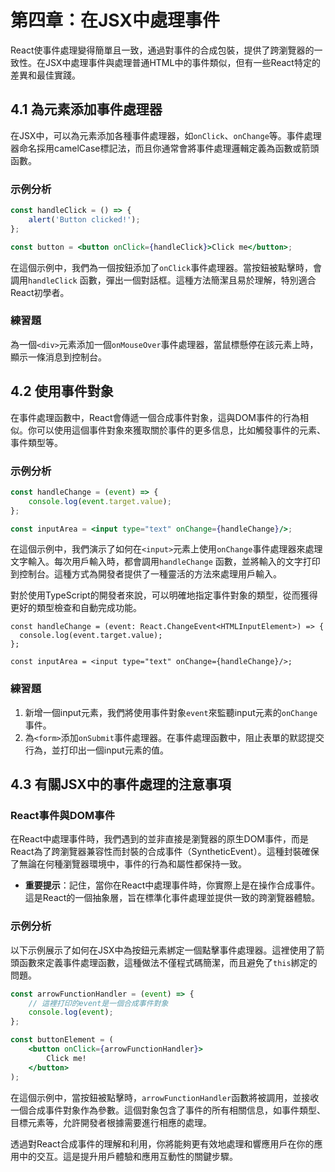 # 第四章：在JSX中處理事件

React使事件處理變得簡單且一致，通過對事件的合成包裝，提供了跨瀏覽器的一致性。在JSX中處理事件與處理普通HTML中的事件類似，但有一些React特定的差異和最佳實踐。

## 4.1 為元素添加事件處理器

在JSX中，可以為元素添加各種事件處理器，如`onClick`、`onChange`等。事件處理器命名採用camelCase標記法，而且你通常會將事件處理邏輯定義為函數或箭頭函數。

### 示例分析

```jsx
const handleClick = () => {
    alert('Button clicked!');
};

const button = <button onClick={handleClick}>Click me</button>;
```

在這個示例中，我們為一個按鈕添加了`onClick`事件處理器。當按鈕被點擊時，會調用`handleClick`
函數，彈出一個對話框。這種方法簡潔且易於理解，特別適合React初學者。

### 練習題

為一個`<div>`元素添加一個`onMouseOver`事件處理器，當鼠標懸停在該元素上時，顯示一條消息到控制台。

## 4.2 使用事件對象

在事件處理函數中，React會傳遞一個合成事件對象，這與DOM事件的行為相似。你可以使用這個事件對象來獲取關於事件的更多信息，比如觸發事件的元素、事件類型等。

### 示例分析

```jsx
const handleChange = (event) => {
    console.log(event.target.value);
};

const inputArea = <input type="text" onChange={handleChange}/>;
```

在這個示例中，我們演示了如何在`<input>`元素上使用`onChange`事件處理器來處理文字輸入。每次用戶輸入時，都會調用`handleChange`
函數，並將輸入的文字打印到控制台。這種方式為開發者提供了一種靈活的方法來處理用戶輸入。

對於使用TypeScript的開發者來說，可以明確地指定事件對象的類型，從而獲得更好的類型檢查和自動完成功能。

```tsx
const handleChange = (event: React.ChangeEvent<HTMLInputElement>) => {
  console.log(event.target.value);
};

const inputArea = <input type="text" onChange={handleChange}/>;
```

### 練習題

1. 新增一個input元素，我們將使用事件對象`event`來監聽input元素的`onChange`事件。
2. 為`<form>`添加`onSubmit`事件處理器。在事件處理函數中，阻止表單的默認提交行為，並打印出一個input元素的值。

## 4.3 有關JSX中的事件處理的注意事項

### React事件與DOM事件

在React中處理事件時，我們遇到的並非直接是瀏覽器的原生DOM事件，而是React為了跨瀏覽器兼容性而封裝的合成事件（SyntheticEvent）。這種封裝確保了無論在何種瀏覽器環境中，事件的行為和屬性都保持一致。

- **重要提示**：記住，當你在React中處理事件時，你實際上是在操作合成事件。這是React的一個抽象層，旨在標準化事件處理並提供一致的跨瀏覽器體驗。

### 示例分析

以下示例展示了如何在JSX中為按鈕元素綁定一個點擊事件處理器。這裡使用了箭頭函數來定義事件處理函數，這種做法不僅程式碼簡潔，而且避免了`this`綁定的問題。

```jsx
const arrowFunctionHandler = (event) => {
    // 這裡打印的event是一個合成事件對象
    console.log(event);
};

const buttonElement = (
    <button onClick={arrowFunctionHandler}>
        Click me!
    </button>
);
```

在這個示例中，當按鈕被點擊時，`arrowFunctionHandler`函數將被調用，並接收一個合成事件對象作為參數。這個對象包含了事件的所有相關信息，如事件類型、目標元素等，允許開發者根據需要進行相應的處理。

透過對React合成事件的理解和利用，你將能夠更有效地處理和響應用戶在你的應用中的交互。這是提升用戶體驗和應用互動性的關鍵步驟。